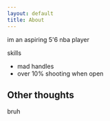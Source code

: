 ```yaml
---
layout: default
title: About
---
```


im an aspiring 5'6 nba player

skills
- mad handles
- over 10% shooting when open

## Other thoughts

bruh
